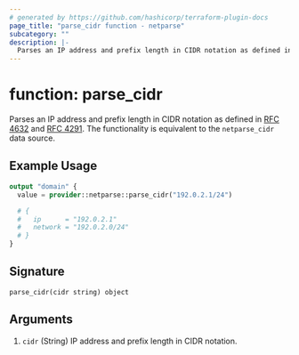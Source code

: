 ```yaml
---
# generated by https://github.com/hashicorp/terraform-plugin-docs
page_title: "parse_cidr function - netparse"
subcategory: ""
description: |-
  Parses an IP address and prefix length in CIDR notation as defined in RFC 4632 https://rfc-editor.org/rfc/rfc4632.html and RFC 4291 https://rfc-editor.org/rfc/rfc4291.html. The functionality is equivalent to the netparse_cidr data source.
---
```


# function: parse_cidr

Parses an IP address and prefix length in CIDR notation as defined in [RFC 4632](https://rfc-editor.org/rfc/rfc4632.html) and [RFC 4291](https://rfc-editor.org/rfc/rfc4291.html). The functionality is equivalent to the `netparse_cidr` data source.

## Example Usage

```terraform
output "domain" {
  value = provider::netparse::parse_cidr("192.0.2.1/24")

  # {
  #   ip      = "192.0.2.1"
  #   network = "192.0.2.0/24"
  # }
}
```

## Signature

<!-- signature generated by tfplugindocs -->
```text
parse_cidr(cidr string) object
```

## Arguments

<!-- arguments generated by tfplugindocs -->
1. `cidr` (String) IP address and prefix length in CIDR notation.


